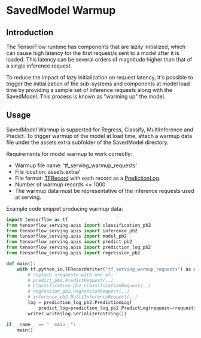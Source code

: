 # SavedModel Warmup

## Introduction

The TensorFlow runtime has components that are lazily initialized,
which can cause high latency for the first request/s sent to a model after it is
loaded. This latency can be several orders of magnitude higher than that of a
single inference request.

To reduce the impact of lazy initialization on request latency, it's possible to
trigger the initialization of the sub-systems and components at model load time
by providing a sample set of inference requests along with the SavedModel. This
process is known as "warming up" the model.

## Usage

SavedModel Warmup is supported for Regress, Classify, MultiInference and
Predict. To trigger warmup of the model at load time, attach a warmup data file
under the assets.extra subfolder of the SavedModel directory.

Requirements for model warmup to work correctly:

*   Warmup file name: 'tf_serving_warmup_requests'
*   File location: assets.extra/
*   File format:
    [TFRecord](https://www.tensorflow.org/api_guides/python/python_io) with each
    record as a
    [PredictionLog](https://github.com/tensorflow/serving/blob/master/tensorflow_serving/apis/prediction_log.proto#L40).
*   Number of warmup records <= 1000.
*   The warmup data must be representative of the inference requests used at
    serving.

Example code snippet producing warmup data:

```python
import tensorflow as tf
from tensorflow_serving.apis import classification_pb2
from tensorflow_serving.apis import inference_pb2
from tensorflow_serving.apis import model_pb2
from tensorflow_serving.apis import predict_pb2
from tensorflow_serving.apis import prediction_log_pb2
from tensorflow_serving.apis import regression_pb2

def main():
    with tf.python_io.TFRecordWriter("tf_serving_warmup_requests") as writer:
        # replace <request> with one of:
        # predict_pb2.PredictRequest(..)
        # classification_pb2.ClassificationRequest(..)
        # regression_pb2.RegressionRequest(..)
        # inference_pb2.MultiInferenceRequest(..)
        log = prediction_log_pb2.PredictionLog(
            predict_log=prediction_log_pb2.PredictLog(request=<request>))
        writer.write(log.SerializeToString())

if __name__ == "__main__":
    main()
```
